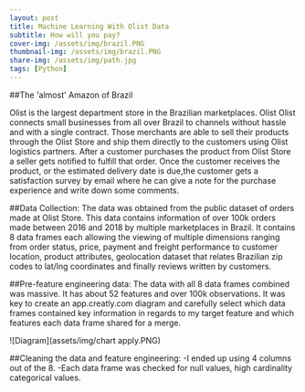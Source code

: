 ```yaml
---
layout: post
title: Machine Learning With Olist Data
subtitle: How will you pay?
cover-img: /assets/img/brazil.PNG
thumbnail-img: /assets/img/brazil.PNG
share-img: /assets/img/path.jpg
tags: [Python]
---
```

##The 'almost' Amazon of Brazil

Olist is the largest department store in the Brazilian marketplaces. 
Olist Olist connects small businesses from all over Brazil to channels without hassle and with a single contract. 
Those merchants are able to sell their products through the Olist Store and ship them directly to the customers using Olist logistics partners.
After a customer purchases the product from Olist Store a seller gets notified to fulfill that order. Once the customer receives the product, 
or the estimated delivery date is due,the customer gets a satisfaction survey by email where he can give a note for the purchase experience and write down some comments.


##Data Collection:
The data was obtained from the public dataset of orders made at Olist Store. 
This data contains information of over 100k orders made between 2016 and 2018 by multiple marketplaces in Brazil.
It contains 8 data frames each allowing the viewing of multiple dimensions ranging from order status, price, payment and freight performance to customer location,
product attributes, geolocation dataset that relates Brazilian zip codes to lat/lng coordinates and finally reviews written by customers.


##Pre-feature engineering data:
The data with all 8 data frames combined was massive. It has about 52 features and over 100k observations.
It was key to create an app.creatly.com diagram and carefully select which data frames contained key information in regards to my target feature and 
which features each data frame shared for a merge.

![Diagram](assets/img/chart apply.PNG)          


##Cleaning the data and feature engineering:
-I ended up using 4 columns out of the 8. 
-Each data frame was checked for null values, high cardinality categorical values.

